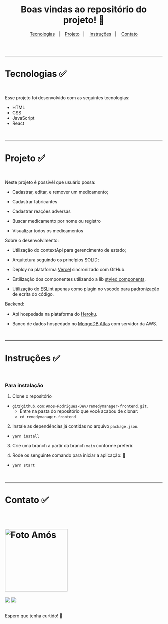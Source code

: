 <div align="center">
  <h1>
    Boas vindas ao repositório do projeto! 🚀
  </h1>
</div>

<p align="center">
  <a href="#tecnologias">Tecnologias</a>&nbsp;&nbsp;&nbsp;|&nbsp;&nbsp;&nbsp;
  <a href="#projeto">Projeto</a>&nbsp;&nbsp;&nbsp;|&nbsp;&nbsp;&nbsp;
  <a href="#instruções">Instruções</a>&nbsp;&nbsp;&nbsp;|&nbsp;&nbsp;&nbsp;
  <a href="#contato">Contato</a>
</p>

<br>

<br>

---

<h1 id="tecnologias">Tecnologias ✅</h1>

<br>

Esse projeto foi desenvolvido com as seguintes tecnologias:

- HTML
- CSS
- JavaScript
- React

<br>

---

<h1 id="projeto">Projeto ✅</h1>

<br>

Neste projeto é possivél que usuário possa:

- Cadastrar, editar, e remover um medicamento;

- Cadastrar fabricantes

- Cadastrar reações adversas

- Buscar medicamento por nome ou registro

- Visualizar todos os medicamentos

Sobre o desenvolvimento:

- Utilização do contextApi para gerencimento de estado;

- Arquitetura seguindo os princípios SOLID;

- Deploy na plataforma [Vercel](https://vercel.com/) sincronizado com GitHub.

- Estilização dos componentes utilizando a lib [styled components](https://styled-components.com/).

- Utilização do [ESLint](https://eslint.org/) apenas como plugin no vscode para padronização de ecrita do código.

[Backend:](https://github.com/amosrodrigues/projects/tree/main/remedymanager-backend)

- Api hospedada na plataforma do [Heroku](https://www.heroku.com).

- Banco de dados hospedado no [MongoDB Atlas](https://www.mongodb.com/) com servidor da AWS.

<br>

---

<h1 id="instruções">Instruções ✅</h1>

<br>

### Para instalação

1. Clone o repositório

- `git@github.com:Amos-Rodrigues-Dev/remedymanager-frontend.git`.
  - Entre na pasta do repositório que você acabou de clonar:
  - `cd remedymanager-frontend`

2. Instale as dependências já contidas no arquivo `package.json`.

- `yarn install`

3. Crie uma branch a partir da branch `main` conforme preferir.

4. Rode os senguinte comando para iniciar a aplicação: 🎲

- `yarn start`

<br>

---

<h1 id="contato">Contato ✅</h1>

<br>

<h1>
  <img alt="Foto Amós" title="Foto Amós" src="https://avatars.githubusercontent.com/u/73254602?v=4" width="200px"  />
</h1>

<div> 
  <a href = "mailto:amos.adm.rh@gmail.com"><img src="https://img.shields.io/badge/-Gmail-%23333?style=for-the-badge&logo=gmail&logoColor=white" target="_blank"></a>
  <a href="https://www.linkedin.com/in/amos-rodrigues-dev" target="_blank"><img src="https://img.shields.io/badge/-LinkedIn-%230077B5?style=for-the-badge&logo=linkedin&logoColor=white" target="_blank"></a> 
</div>

<br>

Espero que tenha curtido! 💜
